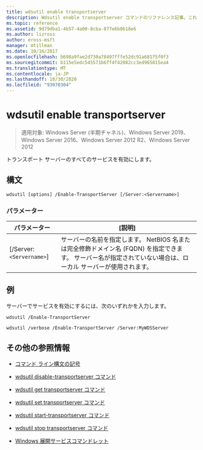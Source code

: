 ```yaml
---
title: wdsutil enable transportserver
description: Wdsutil enable transportserver コマンドのリファレンス記事。これにより、トランスポートサーバーのすべてのサービスが有効になります。
ms.topic: reference
ms.assetid: 9d79dba1-4b57-4a00-8cba-877e6b8618e6
ms.author: lizross
author: eross-msft
manager: mtillman
ms.date: 10/16/2017
ms.openlocfilehash: b698a9fae2d730a78497fffe52dc91a68175f0f3
ms.sourcegitcommit: b115e5edc545571b6ff4f42082cc3ed965815ea4
ms.translationtype: MT
ms.contentlocale: ja-JP
ms.lasthandoff: 10/30/2020
ms.locfileid: "93070304"
---
```

# <a name="wdsutil-enable-transportserver"></a>wdsutil enable transportserver

> 適用対象: Windows Server (半期チャネル)、Windows Server 2019、Windows Server 2016、Windows Server 2012 R2、Windows Server 2012

トランスポート サーバーのすべてのサービスを有効にします。

## <a name="syntax"></a>構文

```
wdsutil [options] /Enable-TransportServer [/Server:<Servername>]
```

### <a name="parameters"></a>パラメーター

| パラメーター | [説明] |
|--|--|
| [/Server:`<Servername>`] | サーバーの名前を指定します。 NetBIOS 名または完全修飾ドメイン名 (FQDN) を指定できます。 サーバー名が指定されていない場合は、ローカル サーバーが使用されます。 |

## <a name="examples"></a>例

サーバーでサービスを有効にするには、次のいずれかを入力します。

```
wdsutil /Enable-TransportServer
```

```
wdsutil /verbose /Enable-TransportServer /Server:MyWDSServer
```

## <a name="additional-references"></a>その他の参照情報

- [コマンド ライン構文の記号](command-line-syntax-key.md)

- [wdsutil disable-transportserver コマンド](wdsutil-disable-transportserver.md)

- [wdsutil get transportserver コマンド](wdsutil-get-transportserver.md)

- [wdsutil set transportserver コマンド](wdsutil-set-transportserver.md)

- [wdsutil start-transportserver コマンド](wdsutil-start-transportserver.md)

- [wdsutil stop transportserver コマンド](wdsutil-stop-transportserver.md)

- [Windows 展開サービスコマンドレット](/powershell/module/wds)

